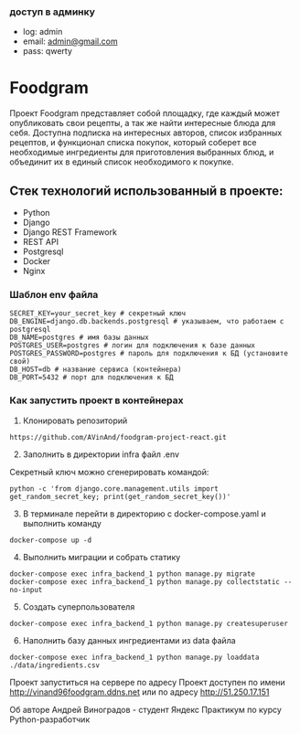 ### доступ в админку
- log: admin
- email: admin@gmail.com
- pass: qwerty
# Foodgram
Проект Foodgram представляет собой площадку, где каждый может опубликовать свои рецепты,
а так же найти интересные блюда для себя. Доступна подписка на интересных авторов, список избранных рецептов,
и функционал списка покупок, который соберет все необходимые ингредиенты для приготовления выбранных блюд, 
и объединит их в единый список необходимого к покупке.

## Стек технологий использованный в проекте:
 - Python
 - Django
 - Django REST Framework
 - REST API
 - Postgresql
 - Docker
 - Nginx

### Шаблон env файла
```
SECRET_KEY=your_secret_key # секретный ключ
DB_ENGINE=django.db.backends.postgresql # указываем, что работаем с postgresql
DB_NAME=postgres # имя базы данных
POSTGRES_USER=postgres # логин для подключения к базе данных
POSTGRES_PASSWORD=postgres # пароль для подключения к БД (установите свой)
DB_HOST=db # название сервиса (контейнера)
DB_PORT=5432 # порт для подключения к БД
```
### Как запустить проект в контейнерах
1. Клонировать репозиторий
```
https://github.com/AVinAnd/foodgram-project-react.git
```
2. Заполнить в директории infra файл .env

Секретный ключ можно сгенерировать командой:
```
python -c 'from django.core.management.utils import get_random_secret_key; print(get_random_secret_key())'
```
3. В терминале перейти в директорию с docker-compose.yaml и выполнить команду
```
docker-compose up -d
```
4. Выполнить миграции и собрать статику
```
docker-compose exec infra_backend_1 python manage.py migrate
docker-compose exec infra_backend_1 python manage.py collectstatic --no-input
```
5. Создать суперпользователя
```
docker-compose exec infra_backend_1 python manage.py createsuperuser
```
6. Наполнить базу данных ингредиентами из data файла
```
docker-compose exec infra_backend_1 python manage.py loaddata ./data/ingredients.csv
```

Проект запуститься на сервере по адресу
Проект доступен по имени http://vinand96foodgram.ddns.net 
или по адресу http://51.250.17.151
 

Об авторе
Андрей Виноградов - студент Яндекс Практикум по курсу Python-разработчик
